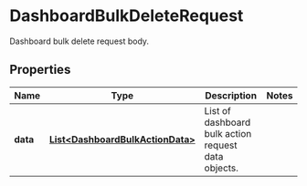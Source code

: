 

# DashboardBulkDeleteRequest

Dashboard bulk delete request body.

## Properties

Name | Type | Description | Notes
------------ | ------------- | ------------- | -------------
**data** | [**List&lt;DashboardBulkActionData&gt;**](DashboardBulkActionData.md) | List of dashboard bulk action request data objects. | 



